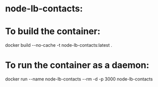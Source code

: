 # node-lb-contacts:
# To build the container:
docker build --no-cache -t node-lb-contacts:latest .
# To run the container as a daemon:
docker run --name node-lb-contacts --rm -d -p 3000 node-lb-contacts
